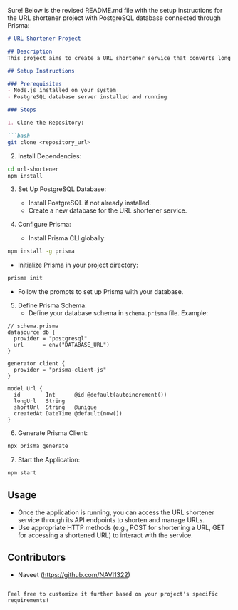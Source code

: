 Sure! Below is the revised README.md file with the setup instructions for the URL shortener project with PostgreSQL database connected through Prisma:

```markdown
# URL Shortener Project

## Description
This project aims to create a URL shortener service that converts long URLs into shorter, more manageable links. It utilizes a PostgreSQL database connected through Prisma for data storage and management.

## Setup Instructions

### Prerequisites
- Node.js installed on your system
- PostgreSQL database server installed and running

### Steps

1. Clone the Repository:

```bash
git clone <repository_url>
```

2. Install Dependencies:

```bash
cd url-shortener
npm install
```

3. Set Up PostgreSQL Database:
   - Install PostgreSQL if not already installed.
   - Create a new database for the URL shortener service.

4. Configure Prisma:
   - Install Prisma CLI globally:

```bash
npm install -g prisma
```

   - Initialize Prisma in your project directory:

```bash
prisma init
```

   - Follow the prompts to set up Prisma with your database.

5. Define Prisma Schema:
   - Define your database schema in `schema.prisma` file. Example:

```prisma
// schema.prisma
datasource db {
  provider = "postgresql"
  url      = env("DATABASE_URL")
}

generator client {
  provider = "prisma-client-js"
}

model Url {
  id        Int      @id @default(autoincrement())
  longUrl   String
  shortUrl  String   @unique
  createdAt DateTime @default(now())
}
```

6. Generate Prisma Client:

```bash
npx prisma generate
```

7. Start the Application:

```bash
npm start
```

## Usage
- Once the application is running, you can access the URL shortener service through its API endpoints to shorten and manage URLs.
- Use appropriate HTTP methods (e.g., POST for shortening a URL, GET for accessing a shortened URL) to interact with the service.

## Contributors
- Naveet (https://github.com/NAVI1322)

```

Feel free to customize it further based on your project's specific requirements!
